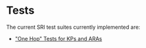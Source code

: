 # Tests

The current SRI test suites currently implemented are:

- ["One Hop" Tests for KPs and ARAs](./onehop/README.md)
